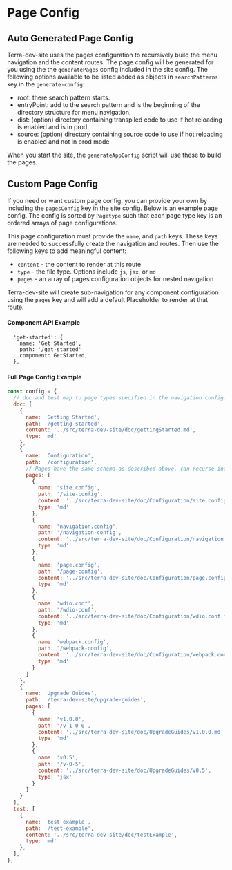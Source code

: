 # Page Config

## Auto Generated Page Config

Terra-dev-site uses the pages configuration to recursively build the menu navigation and the content routes. The page config will be generated for you using the the `generatePages` config included in the site config. The following options available to be listed added as objects in `searchPatterns` key in the `generate-config`:
 - root: there search pattern starts.
 - entryPoint: add to the search pattern and is the beginning of the directory structure for menu navigation.
 - dist: (option) directory containing transpiled code to use if hot reloading is enabled and is in prod
 - source: (option) directory containing source code to use if hot reloading is enabled and not in prod mode

When you start the site, the `generateAppConfig` script will use these to build the pages.

## Custom Page Config

If you need or want custom page config, you can provide your own by including the `pagesConfig` key in the site config. Below is an example page config. The config is sorted by `Pagetype` such that each page type key is an ordered arrays of page configurations.

This page configuration must provide the `name`, and `path` keys. These keys are needed to successfully create the navigation and routes. Then use the following keys to add meaningful content:
- `content` - the content to render at this route
- `type` - the file type. Options include `js`, `jsx`, or `md`
- `pages` - an array of pages configuration objects for nested navigation

Terra-dev-site will create sub-navigation for any component configuration using the `pages` key and will add a default Placeholder to render at that route.

#### Component API Example
```
  'get-started': {
    name: 'Get Started',
    path: '/get-started'
    component: GetStarted,
  },
```

#### Full Page Config Example
```javascript
const config = {
  // doc and test map to page types specified in the navigation config.
  doc: [
    {
      name: 'Getting Started',
      path: '/getting-started',
      content: '../src/terra-dev-site/doc/gettingStarted.md',
      type: 'md'
    },
    {
      name: 'Configuration',
      path: '/configuration',
      // Pages have the same schema as described above, can recurse infinitely.
      pages: [
        {
          name: 'site.config',
          path: '/site-config',
          content: '../src/terra-dev-site/doc/Configuration/site.config.md',
          type: 'md'
        },
        {
          name: 'navigation.config',
          path: '/navigation-config',
          content: '../src/terra-dev-site/doc/Configuration/navigation.config.md',
          type: 'md'
        },
        {
          name: 'page.config',
          path: '/page-config',
          content: '../src/terra-dev-site/doc/Configuration/page.config.md',
          type: 'md'
        },
        {
          name: 'wdio.conf',
          path: '/wdio-conf',
          content: '../src/terra-dev-site/doc/Configuration/wdio.conf.md',
          type: 'md'
        },
        {
          name: 'webpack.config',
          path: '/webpack-config',
          content: '../src/terra-dev-site/doc/Configuration/webpack.config.md',
          type: 'md'
        }
      ]
    },
    {
      name: 'Upgrade Guides',
      path: '/terra-dev-site/upgrade-guides',
      pages: [
        {
          name: 'v1.0.0',
          path: '/v-1-0-0',
          content: '../src/terra-dev-site/doc/UpgradeGuides/v1.0.0.md',
          type: 'md'
        },
        {
          name: 'v0.5',
          path: '/v-0-5',
          content: '../src/terra-dev-site/doc/UpgradeGuides/v0.5',
          type: 'jsx'
        }
      ]
    }
  ],
  test: [
    {
      name: 'test example',
      path: '/test-example',
      content: '../src/terra-dev-site/doc/testExample',
      type: 'md'
    },
  ],
};

```
